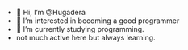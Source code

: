 - 👋 Hi, I’m @Hugadera
- 👀 I’m interested in becoming a good programmer
- 🌱 I’m currently studying programming.
- not much active here but always learning.


<!---
Hugadera/Hugadera is a ✨ special ✨ repository because its `README.md` (this file) appears on your GitHub profile.
You can click the Preview link to take a look at your changes.
--->
